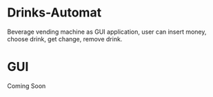 # Drinks-Automat
Beverage vending machine as GUI application, user can insert money, choose drink, get change, remove drink.
# GUI
Coming Soon
